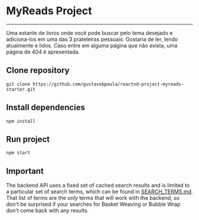 # MyReads Project
---

Uma estante de livros onde você pode buscar pelo tema desejado e adiciona-los em uma das 3 prateleiras pessoais: Gostaria de ler, lendo atualmente e lidos.
Caso entre em alguma página que não exista, uma página de 404 é apresentada.

## Clone repository
```shell
git clone https://github.com/gustavobpaula/reactnd-project-myreads-starter.git

```

## Install dependencies
```shell
npm install
```

## Run project
```shell
npm start
```

## Important
The backend API uses a fixed set of cached search results and is limited to a particular set of search terms, which can be found in [SEARCH_TERMS.md](SEARCH_TERMS.md). That list of terms are the _only_ terms that will work with the backend, so don't be surprised if your searches for Basket Weaving or Bubble Wrap don't come back with any results.
